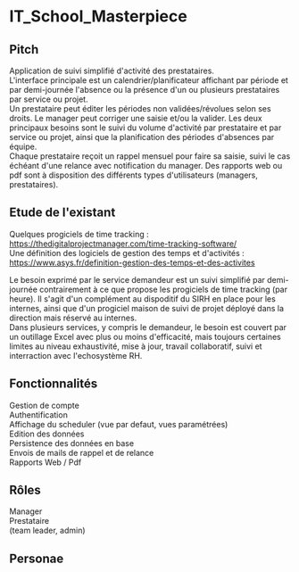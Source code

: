 # IT_School_Masterpiece

## Pitch

Application de suivi simplifié d'activité des prestataires.  
L'interface principale est un calendrier/planificateur affichant par période et par demi-journée l'absence ou la présence d'un ou plusieurs prestataires par service ou projet.  
Un prestataire peut éditer les périodes non validées/révolues selon ses droits. Le manager peut corriger une saisie et/ou la valider.
Les deux principaux besoins sont le suivi du volume d'activité par prestataire et par service ou projet, ainsi que la planification des périodes d'absences par équipe.  
Chaque prestataire reçoit un rappel mensuel pour faire sa saisie, suivi le cas échéant d'une relance avec notification du manager.
Des rapports web ou pdf sont à disposition des différents types d'utilisateurs (managers, prestataires).  


## Etude de l'existant

Quelques progiciels de time tracking : https://thedigitalprojectmanager.com/time-tracking-software/  
Une définition des logiciels de gestion des temps et d'activités : https://www.asys.fr/definition-gestion-des-temps-et-des-activites 
  
Le besoin exprimé par le service demandeur est un suivi simplifié par demi-journée contrairement à ce que propose les progiciels de time tracking (par heure). Il s'agit d'un complément au dispoditif du SIRH en place pour les internes, ainsi que d'un progiciel maison de suivi de projet déployé dans la direction mais réservé au internes.  
Dans plusieurs services, y compris le demandeur, le besoin est couvert par un outillage Excel avec plus ou moins d'efficacité, mais toujours certaines limites au niveau exhaustivité, mise à jour, travail collaboratif, suivi et interraction avec l'echosystème RH.


## Fonctionnalités

Gestion de compte  
Authentification  
Affichage du scheduler (vue par defaut, vues paramétrées)  
Edition des données  
Persistence des données en base  
Envois de mails de rappel et de relance  
Rapports Web / Pdf  

## Rôles

Manager  
Prestataire  
(team leader, admin)  

## Personae
